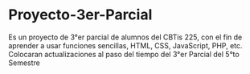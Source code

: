# Proyecto-3er-Parcial
Es un proyecto de 3°er parcial de alumnos del CBTis 225, con el fin de aprender a usar funciones sencillas, HTML, CSS, JavaScript, PHP, etc. Colocaran actualizaciones al paso del tiempo del 3°er Parcial del 5°to Semestre
